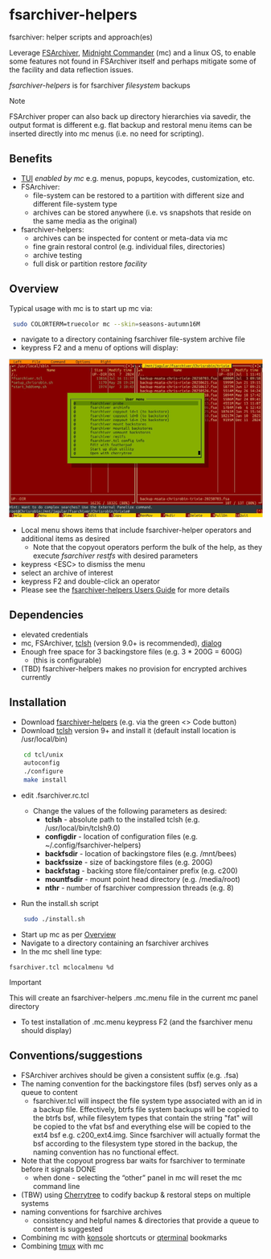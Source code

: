 # fsarchiver-helpers

fsarchiver: helper scripts and approach(es)

Leverage [FSArchiver](https://www.fsarchiver.org/), [Midnight Commander](https://midnight-commander.org/) (mc) and a linux OS, to enable some features not found in FSArchiver itself and perhaps mitigate some of the facility and data reflection issues.

_fsarchiver-helpers_ is for fsarchiver _filesystem_ backups

> [!NOTE] 
> FSArchiver proper can also back up directory hierarchies via savedir, the output format is different e.g. flat backup and restoral menu items can be inserted directly into mc menus (i.e. no need for scripting).

## Benefits
+ [TUI](https://en.wikipedia.org/wiki/Text-based_user_interface) _enabled by mc_ e.g. menus, popups, keycodes, customization, etc.
+ FSArchiver:
  + file-system can be restored to a partition with different size and different file-system type
  + archives can be stored anywhere (i.e. vs snapshots that reside on the same media as the original)
+ fsarchiver-helpers:
  + archives can be inspected for content or meta-data via mc
  + fine grain restoral control (e.g. individual files, directories)
  + archive testing
  + full disk or partition restore _facility_

## Overview 
Typical usage with mc is to start up mc via: 

```bash
 sudo COLORTERM=truecolor mc --skin=seasons-autumn16M
```

+ navigate to a directory containing fsarchiver file-system archive file
+ keypress F2 and a menu of options will display:

![](images/mc_with_fshelp_menu.jpg)

+ Local menu shows items that include fsarchiver-helper operators and additional items as desired
  + Note that the copyout operators perform the bulk of the help, as they execute _fsarchiver restfs_ with desired parameters 
+ keypress \<ESC\> to dismiss the menu
+ select an archive of interest
+ keypress F2 and double-click an operator
+ Please see the [fsarchiver-helpers Users Guide](/../main/GUIDE.md) for more details

## Dependencies
+ elevated credentials
+ mc, FSArchiver, [tclsh](https://sourceforge.net/projects/tcl/files/) (version 9.0+ is recommended), [dialog](https://invisible-island.net/dialog/) 
+ Enough free space for 3 backingstore files (e.g. 3 * 200G = 600G)
  - (this is configurable) 
+ (TBD) fsarchiver-helpers makes no provision for encrypted archives currently

## Installation
+ Download [fsarchiver-helpers]() (e.g. via the green <> Code button)
+ Download [tclsh](https://sourceforge.net/projects/tcl/files/) version 9+ and install it (default install location is /usr/local/bin)

```bash 
    cd tcl/unix
    autoconfig
    ./configure
    make install
```
  

+ edit .fsarchiver.rc.tcl
    - Change the values of the following parameters as desired:
      - **tclsh** - absolute path to the installed tclsh (e.g. /usr/local/bin/tclsh9.0)
      - **configdir** - location of configuration files (e.g. ~/.config/fsarchiver-helpers)
      - **backfsdir** - location of backingstore files (e.g. /mnt/bees)
      - **backfssize** - size of backingstore files (e.g. 200G)
	  - **backfstag** - backing store file/container prefix (e.g. c200)
      - **mountfsdir** - mount point head directory (e.g. /media/root)
      - **nthr** - number of fsarchiver compression threads (e.g. 8)

+ Run the install.sh script

```bash
    sudo ./install.sh
```

+ Start up mc as per [Overview](README.md#overview)
+ Navigate to a directory containing an fsarchiver archives
+ In the mc shell line type:
```
fsarchiver.tcl mclocalmenu %d
```

> [!IMPORTANT]
> This will create an fsarchiver-helpers .mc.menu file in the current mc panel directory

+ To test installation of .mc.menu keypress F2 (and the fsarchiver menu should display)

## Conventions/suggestions
   - FSArchiver archives should be given a consistent suffix (e.g. .fsa)
   - The naming convention for the backingstore files (bsf) serves only as a queue to content
     - fsarchiver.tcl will inspect the file system type associated with an id in a backup file. Effectively, btrfs file system backups will be copied to the btrfs bsf, while filesytem types that contain the string "fat" will be copied to  the vfat bsf and everything else will be copied to the ext4 bsf e.g. c200_ext4.img. Since fsarchiver will actually format the bsf according to the filesystem type stored in the backup, the naming convention has no functional effect.
   - Note that the copyout progress bar waits for fsarchiver to terminate before it signals DONE
     - when done - selecting the “other” panel in mc will reset the mc command line
   - (TBW) using [Cherrytree](https://www.giuspen.net/cherrytree/) to codify backup & restoral steps on multiple systems
   - naming conventions for fsarchive archives
     - consistency and helpful names & directories that provide a queue to content is suggested
   - Combining mc with [konsole](https://konsole.kde.org) shortcuts or [qterminal](https://github.com/lxqt/qterminal) bookmarks
   - Combining [tmux](https://github.com/tmux/tmux/wiki) with mc
   

